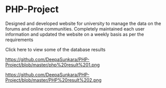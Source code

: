# PHP-Project
Designed and developed website for university to manage the data on the forums and online communities. Completely maintained each user information and updated the website on a weekly basis as per the requirements

Click here to view some of the database results

https://github.com/DeepaSunkara/PHP-Project/blob/master/php%20result%201.png

https://github.com/DeepaSunkara/PHP-Project/blob/master/PHP%20result%202.png

